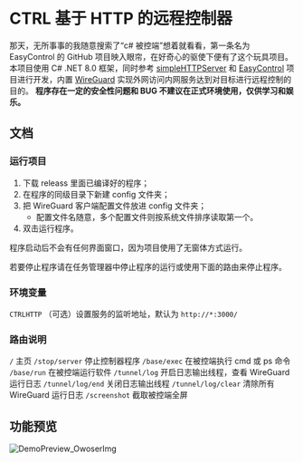 ﻿# CTRL 基于 HTTP 的远程控制器
那天，无所事事的我随意搜索了“c# 被控端”想着就看看，第一条名为 EasyControl 的 GitHub 项目映入眼帘，在好奇心的驱使下便有了这个玩具项目。
本项目使用 C# .NET 8.0 框架，同时参考 [simpleHTTPServer](https://github.com/dragonjie233/simpleHTTPServer) 和 [EasyControl](https://github.com/Mangofang/EasyControl) 项目进行开发，内置 [WireGuard](https://git.zx2c4.com/wireguard-windows/about/embeddable-dll-service/README.md) 实现外网访问内网服务达到对目标进行远程控制的目的。
**程序存在一定的安全性问题和 BUG 不建议在正式环境使用，仅供学习和娱乐。**

## 文档
### 运行项目

1. 下载 releass 里面已编译好的程序；
2. 在程序的同级目录下新建 config 文件夹；
3. 把 WireGuard 客户端配置文件放进 config 文件夹；
	- 配置文件名随意，多个配置文件则按系统文件排序读取第一个。
4. 双击运行程序。

程序启动后不会有任何界面窗口，因为项目使用了无窗体方式运行。

若要停止程序请在任务管理器中停止程序的运行或使用下面的路由来停止程序。

### 环境变量
`CTRLHTTP` （可选）设置服务的监听地址，默认为 `http://*:3000/`

### 路由说明
`/` 主页
`/stop/server` 停止控制器程序
`/base/exec` 在被控端执行 cmd 或 ps 命令
`/base/run` 在被控端运行软件
`/tunnel/log` 开启日志输出线程，查看 WireGuard 运行日志
`/tunnel/log/end` 关闭日志输出线程
`/tunnel/log/clear` 清除所有 WireGuard 运行日志
`/screenshot` 截取被控端全屏

## 功能预览

![DemoPreview_OwoserImg](https://cn-img.owoser.cn/images/2024/03/24/b590beadca3a387d79e2f5dd7f6edd16.gif)
